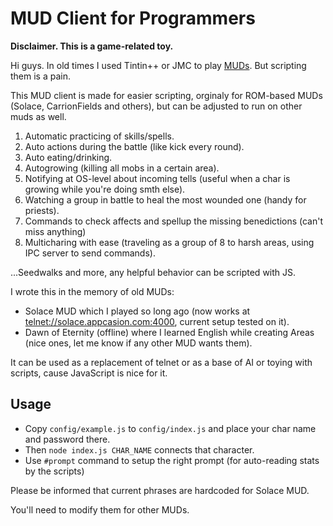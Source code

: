 
# MUD Client for Programmers

**Disclaimer. This is a game-related toy.** 

Hi guys. In old times I used Tintin++ or JMC to play [MUDs](https://en.wikipedia.org/wiki/MUD). But scripting them is a pain.

This MUD client is made for easier scripting, orginaly for ROM-based MUDs (Solace, CarrionFields and others),
but can be adjusted to run on other muds as well.

1. Automatic practicing of skills/spells.
2. Auto actions during the battle (like kick every round).
3. Auto eating/drinking.
4. Autogrowing (killing all mobs in a certain area).
5. Notifying at OS-level about incoming tells (useful when a char is growing while you're doing smth else).
5. Watching a group in battle to heal the most wounded one (handy for priests).
6. Commands to check affects and spellup the missing benedictions (can't miss anything)
7. Multicharing with ease (traveling as a group of 8 to harsh areas, using IPC server to send commands).

...Seedwalks and more, any helpful behavior can be scripted with JS.

I wrote this in the memory of old MUDs:

- Solace MUD which I played so long ago (now works at <telnet://solace.appcasion.com:4000>, current setup tested on it).
- Dawn of Eternity (offline) where I learned English while creating Areas (nice ones, let me know if any other MUD wants them).

It can be used as a replacement of telnet or as a base of AI or toying with scripts, cause JavaScript is nice for it.

## Usage

- Copy `config/example.js` to `config/index.js` and place your char name and password there.
- Then `node index.js CHAR_NAME` connects that character.
- Use `#prompt` command to setup the right prompt (for auto-reading stats by the scripts)

Please be informed that current phrases are hardcoded for Solace MUD. 

You'll need to modify them for other MUDs. 

